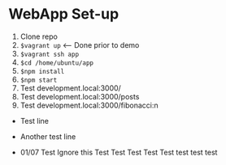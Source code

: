 
# WebApp Set-up

1) Clone repo
2) `$vagrant up` <-- Done prior to demo
3) `$vagrant ssh app`
4) `$cd /home/ubuntu/app`
5) `$npm install`
6) `$npm start`
7) Test development.local:3000/
8) Test development.local:3000/posts
9) Test development.local:3000/fibonacci:n
- Test line

- Another test line
- 01/07
Test
Ignore this
Test
Test
Test
Test
Test
test
test
test
